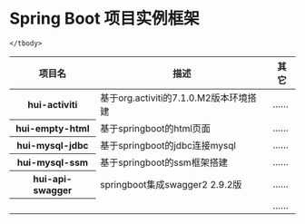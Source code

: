 # Spring Boot 项目实例框架
<table>
    <thead>
        <tr>
            <th>项目名</th>
            <th>描述</th>
            <th>其它</th>
        </tr>
    </thead>
    <tbody>
        <tr>
            <th>hui-activiti</th>
            <td>基于org.activiti的7.1.0.M2版本环境搭建</td>
            <td>……</td>
        </tr>
        <tr>
            <th>hui-empty-html</th>
            <td>基于springboot的html页面</td>
            <td>……</td>
        </tr>
        <tr>
            <th>hui-mysql-jdbc</th>
            <td>基于springboot的jdbc连接mysql</td>
            <td>……</td>
        </tr>
        <tr>
            <th>hui-mysql-ssm</th>
            <td>基于springboot的ssm框架搭建</td>
            <td>……</td>
        </tr>
        <tr>
            <th>hui-api-swagger</th>
            <td>springboot集成swagger2  2.9.2版</td>
            <td>……</td>
        </tr>
        <tr>
            <th></th>
            <td></td>
            <td>……</td>
        </tr>

    </tbody>
</table>
